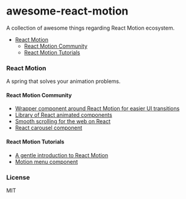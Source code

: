 # awesome-react-motion

A collection of awesome things regarding React Motion ecosystem.

- [React Motion](#react-motion)
  - [React Motion Community](#react-motion-community)
  - [React Motion Tutorials](#react-motion-tutorials)

### React Motion

A spring that solves your animation problems.

#### React Motion Community
* [Wrapper component around React Motion for easier UI transitions](https://github.com/souporserious/react-motion-ui-pack)
* [Library of React animated components](https://github.com/Nitive/react-motion-pack)
* [Smooth scrolling for the web on React](https://github.com/opensource-cards/react-scrolling)
* [React carousel component](https://github.com/opensource-cards/react-mgr)

#### React Motion Tutorials
* [A gentle introduction to React Motion](https://medium.com/@nashvail/a-gentle-introduction-to-react-motion-dc50dd9f2459#.4lnu7ym0j)
* [Motion menu component](https://github.com/bokuweb/react-motion-menu)

### License

MIT
